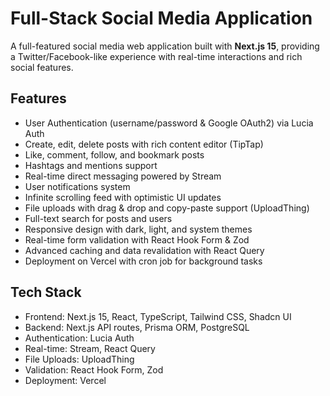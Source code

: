 # Full-Stack Social Media Application

A full-featured social media web application built with **Next.js 15**, providing a Twitter/Facebook-like experience with real-time interactions and rich social features.

## Features

- User Authentication (username/password & Google OAuth2) via Lucia Auth  
- Create, edit, delete posts with rich content editor (TipTap)  
- Like, comment, follow, and bookmark posts  
- Hashtags and mentions support  
- Real-time direct messaging powered by Stream  
- User notifications system  
- Infinite scrolling feed with optimistic UI updates  
- File uploads with drag & drop and copy-paste support (UploadThing)  
- Full-text search for posts and users  
- Responsive design with dark, light, and system themes  
- Real-time form validation with React Hook Form & Zod  
- Advanced caching and data revalidation with React Query  
- Deployment on Vercel with cron job for background tasks  

## Tech Stack

- Frontend: Next.js 15, React, TypeScript, Tailwind CSS, Shadcn UI  
- Backend: Next.js API routes, Prisma ORM, PostgreSQL  
- Authentication: Lucia Auth  
- Real-time: Stream, React Query  
- File Uploads: UploadThing  
- Validation: React Hook Form, Zod  
- Deployment: Vercel  

